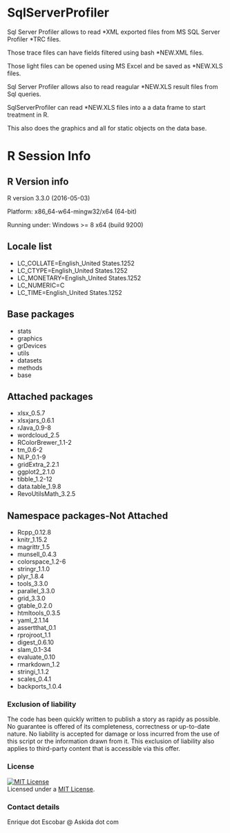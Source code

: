 # SqlServerProfiler
Sql Server Profiler allows to read *XML exported files from MS SQL Server Profiler *TRC files.

Those trace files can have fields filtered using bash *NEW.XML files.

Those light files can be opened using MS Excel and be saved as *NEW.XLS files.

Sql Server Profiler allows also to read reagular *NEW.XLS result files from Sql queries.

SqlServerProfiler can read *NEW.XLS files into a a data frame to start treatment in R.

This also does the graphics and all for static objects on the data base.

# R Session Info
 
## R Version info
R version 3.3.0 (2016-05-03)

Platform: x86_64-w64-mingw32/x64 (64-bit)

Running under: Windows >= 8 x64 (build 9200)

## Locale list
- LC_COLLATE=English_United States.1252
- LC_CTYPE=English_United States.1252
- LC_MONETARY=English_United States.1252
- LC_NUMERIC=C
- LC_TIME=English_United States.1252

## Base packages
- stats
- graphics
- grDevices
- utils
- datasets
- methods
- base

## Attached packages
- xlsx_0.5.7
- xlsxjars_0.6.1
- rJava_0.9-8
- wordcloud_2.5
- RColorBrewer_1.1-2
- tm_0.6-2
- NLP_0.1-9
- gridExtra_2.2.1
- ggplot2_2.1.0
- tibble_1.2-12
- data.table_1.9.8
- RevoUtilsMath_3.2.5

## Namespace packages-Not Attached
- Rcpp_0.12.8
- knitr_1.15.2
- magrittr_1.5
- munsell_0.4.3
- colorspace_1.2-6
- stringr_1.1.0
- plyr_1.8.4
- tools_3.3.0
- parallel_3.3.0
- grid_3.3.0
- gtable_0.2.0
- htmltools_0.3.5
- yaml_2.1.14
- assertthat_0.1
- rprojroot_1.1
- digest_0.6.10
- slam_0.1-34
- evaluate_0.10
- rmarkdown_1.2
- stringi_1.1.2
- scales_0.4.1
- backports_1.0.4

### Exclusion of liability

The code has been quickly written to publish a story as rapidy as possible. No guarantee is offered of its completeness, correctness or up-to-date nature. No liability is accepted for damage or loss incurred from the use of this script or the information drawn from it. This exclusion of liability also applies to third-party content that is accessible via this offer.

### License

<a rel="license" href="https://raw.githubusercontent.com/enriqueescobar-askida/SqlServerProfiler/master/LICENSE"><img alt="MIT License" style="border-width:0" src="https://ucarecdn.com/71946d9b-adad-4d6e-9130-0a480ddcc553/" /></a><br /><span xmlns:dct="http://purl.org/dc/terms/" property="dct:title">Licensed under a <a rel="license" href="https://raw.githubusercontent.com/enriqueescobar-askida/SqlServerProfiler/master/LICENSE">MIT License</a>.

### Contact details

Enrique dot Escobar @ Askida dot com
